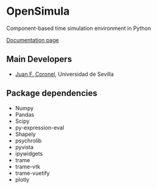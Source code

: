 # OpenSimula
Component-based time simulation environment in Python

[Documentation page](https://jfcoronel.github.io/OpenSimula/site/)

## Main Developers

* [Juan F. Coronel](http://jfc.us.es), Universidad de Sevilla

## Package dependencies
- Numpy
- Pandas
- Scipy
- py-expression-eval
- Shapely
- psychrolib
- pyvista
- ipywidgets
- trame
- trame-vtk
- trame-vuetify
- plotly


